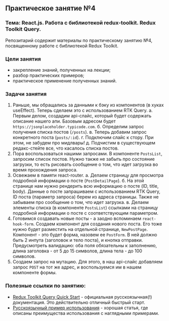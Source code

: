 ## Практическое занятие №4

### Тема: React.js. Работа с библиотекой redux-toolkit. Redux Toolkit Query.

Репозитарий содержит материалы по практическому занятию №4, посвященному работе с библиотекой Redux Toolkit.

### Цели занятия
- закрепление знаний, полученных на лекции;
- разбор практических примеров;
- практическое применение полученных знаний.

### Задачи занятия
1. Раньше, мы обращались за данными к бэку из компонентов (в хуках useEffect). Теперь сделаем это с использованием RTK Query.
  а. Первым делом, создадим api-слайс, который будет содержать описание нашего апи. Базовым адресом будет `https://jsonplaceholder.typicode.com`.
  б. Определим запрос получения списка постов (`/posts`).
  в. Теперь добавим запрос конкретного поста (`posts/:id`).
  г. Подключим слайс к стору. При этом, не забудем про мидлвары!
  д. Подчистим в существующем редакс-стейте все, что касалось списка постов.
2. Пора воспользоваться нашими запросами. В компоненте `PostsList`, запросим список постов. Нужно также не забыть про состояние загрузки, то есть рисовать сообщение о том, что идет загрузка во время прохождения запроса.
3. Освежаем в памяти react-router.
  а. Делаем страницу для просмотра подробной информации о посте (`PostDetailPage`).
  б. На этой странице нам нужно рендерить всю информацию о посте (ID, title, body). Данные о посте запрашиваем с использованием RTK Query, ID поста (параметр запроса) берем из адреса страницы. Также не забываем про сообщение о том, что идет загрузка.
  в. Делаем элементы списка (в компоненте `PostsList`) ссылками на страницу подробной информации о посте с соответствующим параметром.
4. Готовимся создавать новые посты - а заодно вспоминаем `react-hook-form`. Создаем компонент для создания нового поста. Его тоже нужно будет разместить на отдельной странице, `NewPostPage`. Компонент - это будет форма, назовем ее `PostForm`. В ней должно быть 2 инпута (заголовок и тело поста), и кнопка отправки. Предусмотреть валидацию: оба поля обязательны к заполнению, длина заголовка - от 5 до 15 символов, длина тела - до 100 символов.
5. Создаем запрос на мутацию. Для этого, в наш api-слайс добавляем запрос `POST` на тот же адрес, и воспользуемся им в нашем компоненте формы.


### Полезные ссылки по занятию:
 - [Redux Toolkit Query Quick Start](https://redux-toolkit.js.org/tutorials/rtk-query/) - официальная русскоязычная(!) документация. Это действительно отличный быстрый старт.
 - [Русскоязычный пример использования](https://habr.com/ru/companies/alfa/articles/705640/) - хорошая статья, где описаны преимущества использования с наглядными примерами.